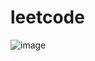 # leetcode
![image](https://user-images.githubusercontent.com/74141558/220450478-9e26fc95-8f2f-441f-af95-01a3db70ecc8.png)
